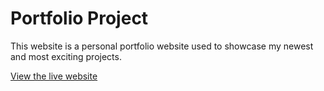 # Portfolio Project 

This website is a personal portfolio website used to showcase my newest and most exciting projects.

[View the live website](https://www.daryl-stensland.com/)
